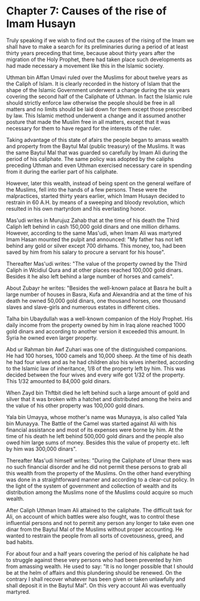 Chapter 7: Causes of the rise of Imam Husayn
============================================

Truly speaking if we wish to find out the causes of the rising of the
Imam we shall have to make a search for its preliminaries during a
period of at least thirty years preceding that time, because about
thirty years after the migration of the Holy Prophet, there had taken
place such developments as had made necessary a movement like this in
the Islamic society.

Uthman bin Affan Umavi ruled over the Muslims for about twelve years as
the Caliph of Islam. It is clearly recorded in the history of Islam that
the shape of the Islamic Government underwent a change during the six
years covering the second half of the Caliphate of Uthman. In fact the
Islamic rule should strictly enforce law otherwise the people should be
free in all matters and no limits should be laid down for them except
those prescribed by law. This Islamic method underwent a change and it
assumed another posture that made the Muslim free in all matters, except
that it was necessary for them to have regard for the interests of the
ruler.

Taking advantage of this state of afairs the people began to amass
wealth and property from the Baytul Mal (public treasury) of the
Muslims. It was the same Baytul Mal that was guarded so carefully by
Imam Ali during the period of his caliphate. The same policy was adopted
by the caliphs preceding Uthman and even Uthman exercised necessary care
in spending from it during the earlier part of his caliphate.

However, later this wealth, instead of being spent on the general
welfare of the Muslims, fell into the hands of a few persons. These were
the malpractices, started thirty years earlier, which Imam Husayn
decided to restrain in 60 A.H. by means of a sweeping and bloody
revolution, which resulted in his own martyrdom and his everlasting
honor.

Mas'udi writes in Murujuz Zahab that at the time of his death the Third
Caliph left behind in cash 150,000 gold dinars and one million dirhams.
However, according to the same Mas'udi, when Imam Ali was martyred Imam
Hasan mounted the pulpit and announced: "My father has not left behind
any gold or silver except 700 dirhams. This money, too, had been saved
by him from his salary to procure a servant for his house".

Thereafter Mas'udi writes: "The value of the property owned by the Third
Caliph in Wcidiul Qura and at other places reached 100,000 gold dinars.
Besides it he also left behind a large number of horses and camels".

About Zubayr he writes: "Besides the well-known palace at Basra he built
a large number of houses in Basra, Kufa and Alexandria and at the time
of his death he owned 50,000 gold dinars, one thousand horses, one
thousand slaves and slave-girls and numerous estates in different
cities.

Talha bin Ubaydullah was a well-known companion of the Holy Prophet. His
daily income from the property owned by him in Iraq alone reached 1000
gold dinars and according to another version it exceeded this amount. In
Syria he owned even larger property.

Abd ur Rahman bin Awf Zuhari was one of the distinguished companions. He
had 100 horses, 1000 camels and 10,000 sheep. At the time of his death
he had four wives and as he had children also his wives inherited,
according to the Islamic law of inheritance, 1/8 of the property left by
him. This was decided between the four wives and every wife got 1/32 of
the property. This 1/32 amounted to 84,000 gold dinars.

When Zayd bin Thftbit died he left behind such a large amount of gold
and silver that it was broken with a hatchet and distributed among the
heirs and the value of his other property was 100,000 gold dinars.

Yala bin Umayya, whose mother's name was Munayya, is also called Yala
bin Munayya. The Battle of the Camel was started against Ali with his
financial assistance and most of its expenses were borne by him. At the
time of his death he left behind 500,000 gold dinars and the people also
owed him large sums of money. Besides this the value of property etc.
left by him was 300,000 dinars".

Thereafter Mas'udi himself writes: "During the Caliphate of Umar there
was no such financial disorder and he did not permit these persons to
grab all this wealth from the property of the Muslims. On the other hand
everything was done in a straightforward manner and according to a
clear-cut policy. In the light of the system of government and
collection of wealth and its distribution among the Muslims none of the
Muslims could acquire so much wealth.

After Caliph Uthman Imam Ali attained to the caliphate. The difficult
task for Ali, on account of which battles were also fought, was to
control these influential persons and not to permit any person any
longer to take even one dinar from the Baytul Mal of the Muslims without
proper accounting. He wanted to restrain the people from all sorts of
covetousness, greed, and bad habits.

For about four and a half years covering the period of his caliphate he
had to struggle against these very persons who had been prevented by him
from amassing wealth. He used to say: "It is no longer possible that I
should be at the helm of affairs and this plundering should be renewed.
On the contrary I shall recover whatever has been given or taken
unlawfully and shall deposit it in the Baytul Mal". On this very account
Ali was eventually martyred.


